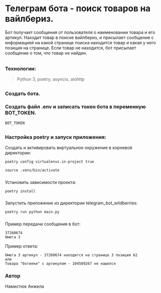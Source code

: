 # Телеграм бота - поиск товаров на вайлбериз. 

Бот получает сообщения от пользователя о наименовании товара и его артикул. 
Находит товар в поиске вайлбериз, и присылает сообщение с информацией на какой 
странице поиска находится товар и какая у него позиция на странице. Если товар не 
находится, бот присылает сообщение о том, что товар не найден. 
######

### Технологии:

> Python 3, poetry, asyncio, aiohttp
##
### Создать бота.
### Создать файл .env и записать токен бота в переменную BOT_TOKEN. 
```
BOT_TOKEN 
```
##

### Настройка poetry и запуск приложения:

Cоздать и активировать виртуальное окружение в корневой директории:
```
poetry config virtualenvs.in-project true
```
```
source .venv/bin/activate
```
#####
Установить зависимости проекта:
```
poetry install
```
#####
Запустить приложение из директории telegram_bot_wildberries:
```
poetry run python main.py 
```
#####
Пример передачи сообщения в бот:
``` 
37260674 
Омега 3
```
 Пример ответа:
```
Омега 3 артикул - 37260674 находится на странице 3 позиция 62
или
Товара "ботинки" с артикулом - 104589267 не нашелся
```
#####

### Автор
Намистюк Анжела 
#####

